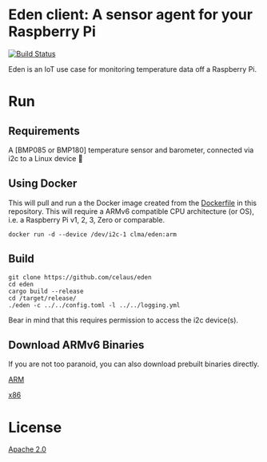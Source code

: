 # Eden client: A sensor agent for your Raspberry Pi

[![Build Status](https://travis-ci.org/celaus/eden.svg?branch=master)](https://travis-ci.org/celaus/eden)

Eden is an IoT use case for monitoring temperature data off a Raspberry Pi.

# Run

## Requirements

A [BMP085 or BMP180] temperature sensor and barometer, connected via i2c to a Linux device 🤔

## Using Docker

This will pull and run a the Docker image created from the [Dockerfile](Dockerfile) in this repository. This will require a ARMv6 compatible CPU architecture (or OS), i.e. a Raspberry Pi v1, 2, 3, Zero or comparable.

`docker run -d --device /dev/i2c-1 clma/eden:arm`

## Build

```
git clone https://github.com/celaus/eden
cd eden
cargo build --release
cd /target/release/
./eden -c ../../config.toml -l ../../logging.yml
```
Bear in mind that this requires permission to access the i2c device(s).

## Download ARMv6 Binaries

If you are not too paranoid, you can also download prebuilt binaries directly.

[ARM](https://x5ff.xyz:8080/builds/eden-arm-latest.tgz)

[x86](https://x5ff.xyz:8080/builds/eden-x86-latest.tgz)



# License
[Apache 2.0](LICENSE)
